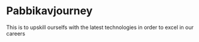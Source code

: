 # Pabbikavjourney
This is to upskill ourselfs with the latest technologies in order to excel in our careers 
